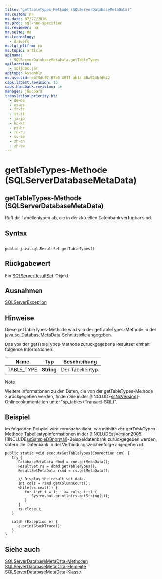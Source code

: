 ```yaml
---
title: "getTableTypes-Methode (SQLServerDatabaseMetaData)"
ms.custom: na
ms.date: 07/27/2016
ms.prod: sql-non-specified
ms.reviewer: na
ms.suite: na
ms.technology: 
  - drivers
ms.tgt_pltfrm: na
ms.topic: article
apiname: 
  - SQLServerDatabaseMetaData.getTableTypes
apilocation: 
  - sqljdbc.jar
apitype: Assembly
ms.assetid: e0f5dc57-07b8-4811-ab1a-80a524bfdb42
caps.latest.revision: 13
caps.handback.revision: 10
manager: jhubbard
translation.priority.ht: 
  - de-de
  - es-es
  - fr-fr
  - it-it
  - ja-jp
  - ko-kr
  - pt-br
  - ru-ru
  - sv-se
  - zh-cn
  - zh-tw
---
```

# getTableTypes-Methode (SQLServerDatabaseMetaData)
    
## getTableTypes\-Methode \(SQLServerDatabaseMetaData\)  
 Ruft die Tabellentypen ab, die in der aktuellen Datenbank verfügbar sind.  
  
## Syntax  
  
```  
  
public java.sql.ResultSet getTableTypes()  
```  
  
## Rückgabewert  
 Ein [SQLServerResultSet](../content/SQLServerResultSet-Class.md)\-Objekt.  
  
## Ausnahmen  
 [SQLServerException](../content/SQLServerException-Class.md)  
  
## Hinweise  
 Diese getTableTypes\-Methode wird von der getTableTypes\-Methode in der java.sql.DatabaseMetaData\-Schnittstelle angegeben.  
  
 Das von der getTableTypes\-Methode zurückgegebene Resultset enthält folgende Informationen:  
  
|Name|Typ|Beschreibung|  
|----------|---------|------------------|  
|TABLE\_TYPE|**String**|Der Tabellentyp.|  
  
> [!NOTE]  
>  Weitere Informationen zu den Daten, die von der getTableTypes\-Methode zurückgegeben werden, finden Sie in der [!INCLUDE[ssNoVersion](../content/includes/ssNoVersion_md.md)]\-Onlinedokumentation unter "sp\_tables \(Transact\-SQL\)".  
  
## Beispiel  
 Im folgenden Beispiel wird veranschaulicht, wie mithilfe der getTableTypes\-Methode Tabellentypinformationen in der [!INCLUDE[ssVersion2005](../content/includes/ssVersion2005_md.md)][!INCLUDE[ssSampleDBnormal](../content/includes/ssSampleDBnormal_md.md)]\-Beispieldatenbank zurückgegeben werden, sofern die Datenbank in der Verbindungszeichenfolge angegeben ist.  
  
```  
public static void executeGetTableTypes(Connection con) {  
   try {  
      DatabaseMetaData dbmd = con.getMetaData();  
      ResultSet rs = dbmd.getTableTypes();  
      ResultSetMetaData rsmd = rs.getMetaData();  
  
      // Display the result set data.  
      int cols = rsmd.getColumnCount();  
      while(rs.next()) {  
         for (int i = 1; i <= cols; i++) {  
            System.out.println(rs.getString(i));  
         }  
      }  
      rs.close();  
   }   
  
   catch (Exception e) {  
      e.printStackTrace();  
   }  
}  
```  
  
## Siehe auch  
 [SQLServerDatabaseMetaData-Methoden](../content/SQLServerDatabaseMetaData-Methods.md)   
 [SQLServerDatabaseMetaData-Elemente](../content/SQLServerDatabaseMetaData-Members.md)   
 [SQLServerDatabaseMetaData-Klasse](../content/SQLServerDatabaseMetaData-Class.md)  
  
  